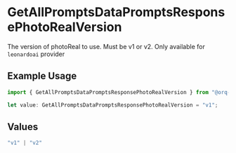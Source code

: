 # GetAllPromptsDataPromptsResponsePhotoRealVersion

The version of photoReal to use. Must be v1 or v2. Only available for `leonardoai` provider

## Example Usage

```typescript
import { GetAllPromptsDataPromptsResponsePhotoRealVersion } from "@orq-ai/node/models/operations";

let value: GetAllPromptsDataPromptsResponsePhotoRealVersion = "v1";
```

## Values

```typescript
"v1" | "v2"
```